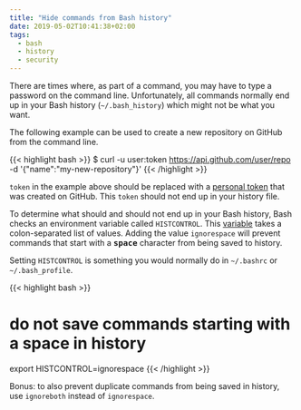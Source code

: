 ```yaml
---
title: "Hide commands from Bash history"
date: 2019-05-02T10:41:38+02:00
tags:
  - bash
  - history
  - security
---
```


There are times where, as part of a command, you may have to type a password on
the command line. Unfortunately, all commands  normally end up in your Bash history
(`~/.bash_history`) which might not be what you want.

The following example can be used to create a new repository on GitHub from the
command line.

{{< highlight bash >}}
$ curl -u user:token https://api.github.com/user/repo -d '{"name":"my-new-repository"}'
{{< /highlight >}}

`token` in the example above should be replaced with a [personal
token](https://github.com/settings/tokens) that was created on GitHub. This
`token` should not end up in your history file.

To determine what should and should not end up in your Bash history, Bash
checks an environment variable called `HISTCONTROL`. This
[variable](https://www.gnu.org/software/bash/manual/bash.html#index-HISTCONTROL)
takes a colon-separated list of values. Adding the value `ignorespace` will
prevent commands that start with a **<kbd>space</kbd>** character from being
saved to history.

Setting `HISTCONTROL` is something you would normally do in `~/.bashrc` or
`~/.bash_profile`.

{{< highlight bash >}}
# do not save commands starting with a space in history
export HISTCONTROL=ignorespace
{{< /highlight >}}

Bonus: to also prevent duplicate commands from being saved in history, use
`ignoreboth` instead of `ignorespace`.
